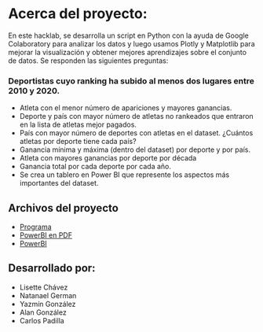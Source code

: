 # Acerca del proyecto:
En este hacklab, se desarrolla un script en Python con la ayuda de Google Colaboratory para analizar los datos y luego usamos Plotly y Matplotlib para mejorar la visualización y obtener mejores aprendizajes sobre el conjunto de datos. Se responden las siguientes preguntas:

### Deportistas cuyo ranking ha subido al menos dos lugares entre 2010 y 2020.
- Atleta con el menor número de apariciones y mayores ganancias.
- Deporte y país con mayor número de atletas no rankeados que entraron en la lista de atletas mejor pagados.
- País con mayor número de deportes con atletas en el dataset. ¿Cuántos atletas por deporte tiene cada país?
- Ganancia mínima y máxima (dentro del dataset) por deporte y por país.
- Atleta con mayores ganancias por deporte por década
- Ganancia total por cada deporte por cada año.
- Se crea un tablero en Power BI que represente los aspectos más importantes del dataset.
## Archivos del proyecto
- [Programa](https://github.com/EnigmaK9/data-science-who-earned-the-most-in-sports/blob/main/final-project.ipynb)
- [PowerBI en PDF](https://github.com/EnigmaK9/data-science-who-earned-the-most-in-sports/blob/main/final-project-second-module.pdf)
- [PowerBI](https://github.com/EnigmaK9/data-science-who-earned-the-most-in-sports/blob/main/final-project-second-module.pbix)


## Desarrollado por:

- Lisette Chávez
- Natanael German
- Yazmín González
- Alan González
- Carlos Padilla
